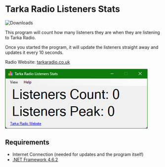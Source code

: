 # Tarka Radio Listeners Stats

<img src="https://img.shields.io/github/downloads/JoshuaMaitland/TarkaRadioListenersStats/total?label=Downloads" alt="Downloads"/>

This program will count how many listeners they are when they are listening to Tarka Radio.

Once you started the program, it will update the listeners straight away and updates it every 10 seconds.

Radio Website: <a href="https://tarkaradio.co.uk">tarkaradio.co.uk</a>

<img src="Screenshot.png" alt="Screenshot"/>

## Requirements

- Internet Connection (needed for updates and the program itself)
- <a href="https://dotnet.microsoft.com/en-us/download/dotnet-framework/net462">.NET Framework 4.6.2</a>